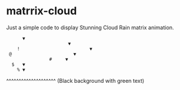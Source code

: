 # matrrix-cloud
Just a simple code to display Stunning Cloud Rain matrix animation.


          ▼
                           ▼
        !                          ▼
     @                       ▼
                    #     ▼
      $   ▼
        % ▼

^^^^^^^^^^^^^^^^^^^^ (Black background with green text)

